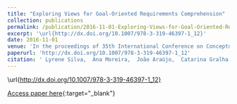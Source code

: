 ```yaml
---
title: "Exploring Views for Goal-Oriented Requirements Comprehension"
collection: publications
permalink: /publication/2016-11-01-Exploring-Views-for-Goal-Oriented-Requirements-Comprehension
excerpt: '\url{http://dx.doi.org/10.1007/978-3-319-46397-1_12}'
date: 2016-11-01
venue: 'In the proceedings of 35th International Conference on Conceptual Modeling (ER 2016)'
paperurl: 'http://dx.doi.org/10.1007/978-3-319-46397-1_12'
citation: ' Lyrene Silva,  Ana Moreira,  João Araújo,  Catarina Gralha,  Miguel Goulão,  Vasco Amaral, &quot;Exploring Views for Goal-Oriented Requirements Comprehension.&quot; In the proceedings of 35th International Conference on Conceptual Modeling (ER 2016), 2016.'
---
```

\url{http://dx.doi.org/10.1007/978-3-319-46397-1_12}

[Access paper here](http://dx.doi.org/10.1007/978-3-319-46397-1_12){:target="_blank"}

